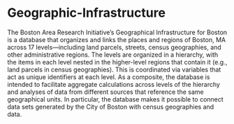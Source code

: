 # Geographic-Infrastructure
The Boston Area Research Initiative’s Geographical Infrastructure for Boston is a database that organizes and links the places and regions of Boston, MA across 17 levels—including land parcels, streets, census geographies, and other administrative regions. The levels are organized in a hierarchy, with the items in each level nested in the higher-level regions that contain it (e.g., land parcels in census geographies). This is coordinated via variables that act as unique identifiers at each level. As a composite, the database is intended to facilitate aggregate calculations across levels of the hierarchy and analyses of data from different sources that reference the same geographical units. In particular, the database makes it possible to connect data sets generated by the City of Boston with census geographies and data.
